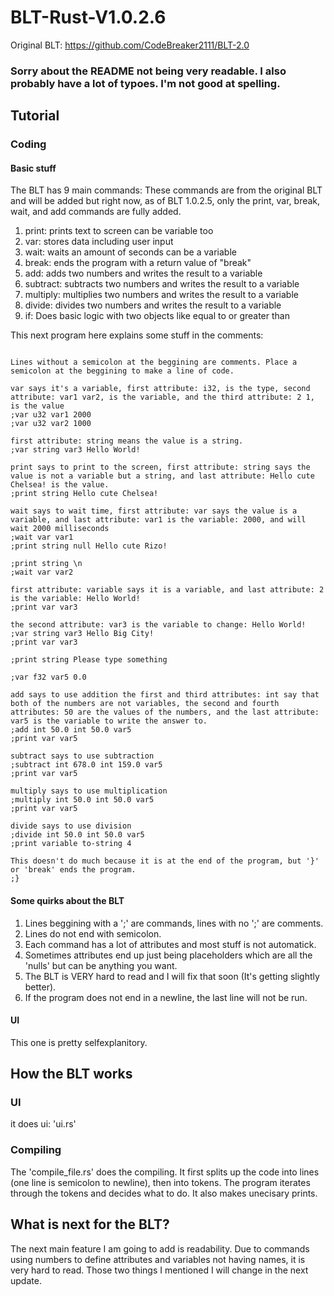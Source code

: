 # BLT-Rust-V1.0.2.6

Original BLT: https://github.com/CodeBreaker2111/BLT-2.0

### Sorry about the README not being very readable. I also probably have a lot of typoes. I'm not good at spelling.

## Tutorial

### Coding

#### Basic stuff

The BLT has 9 main commands:    These commands are from the original BLT and will be added but right now, as of BLT 1.0.2.5, only the print, var, break, wait, and add commands are fully added.

1. print: prints text to screen can be variable too
2. var: stores data including user input
3. wait: waits an amount of seconds can be a variable
4. break: ends the program with a return value of "break"
5. add: adds two numbers and writes the result to a variable
6. subtract: subtracts two numbers and writes the result to a variable
7. multiply: multiplies two numbers and writes the result to a variable
8. divide: divides two numbers and writes the result to a variable
9. if: Does basic logic with two objects like equal to or greater than

This next program here explains some stuff in the comments:

```Lines without a semicolon at the beggining are comments. Place a semicolon at the beggining to make a line of code.

Lines without a semicolon at the beggining are comments. Place a semicolon at the beggining to make a line of code.

var says it's a variable, first attribute: i32, is the type, second attribute: var1 var2, is the variable, and the third attribute: 2 1, is the value
;var u32 var1 2000
;var u32 var2 1000

first attribute: string means the value is a string.
;var string var3 Hello World!

print says to print to the screen, first attribute: string says the value is not a variable but a string, and last attribute: Hello cute Chelsea! is the value.
;print string Hello cute Chelsea!

wait says to wait time, first attribute: var says the value is a variable, and last attribute: var1 is the variable: 2000, and will wait 2000 milliseconds
;wait var var1
;print string null Hello cute Rizo!

;print string \n
;wait var var2

first attribute: variable says it is a variable, and last attribute: 2 is the variable: Hello World!
;print var var3

the second attribute: var3 is the variable to change: Hello World!
;var string var3 Hello Big City!
;print var var3

;print string Please type something

;var f32 var5 0.0

add says to use addition the first and third attributes: int say that both of the numbers are not variables, the second and fourth attributes: 50 are the values of the numbers, and the last attribute: var5 is the variable to write the answer to.
;add int 50.0 int 50.0 var5
;print var var5

subtract says to use subtraction
;subtract int 678.0 int 159.0 var5
;print var var5

multiply says to use multiplication
;multiply int 50.0 int 50.0 var5
;print var var5

divide says to use division
;divide int 50.0 int 50.0 var5
;print variable to-string 4

This doesn't do much because it is at the end of the program, but '}' or 'break' ends the program.
;}
```

#### Some quirks about the BLT

1. Lines beggining with a ';' are commands, lines with no ';' are comments.
2. Lines do not end with semicolon.
3. Each command has a lot of attributes and most stuff is not automatick.
4. Sometimes attributes end up just being placeholders which are all the 'nulls' but can be anything you want.
5. The BLT is VERY hard to read and I will fix that soon (It's getting slightly better).
6. If the program does not end in a newline, the last line will not be run.

#### UI

This one is pretty selfexplanitory.

## How the BLT works

### UI

it does ui: 'ui.rs'

### Compiling

The 'compile_file.rs' does the compiling. It first splits up the code into lines (one line is semicolon to newline), then into tokens. The program iterates through the tokens and decides what to do. It also makes unecisary prints.

## What is next for the BLT?

The next main feature I am going to add is readability. Due to commands using numbers to define attributes and variables not having names, it is very hard to read. Those two things I mentioned I will change in the next update.